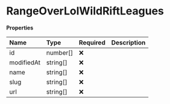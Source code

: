 # RangeOverLolWildRiftLeagues

**Properties**

| Name       | Type     | Required | Description |
| :--------- | :------- | :------- | :---------- |
| id         | number[] | ❌       |             |
| modifiedAt | string[] | ❌       |             |
| name       | string[] | ❌       |             |
| slug       | string[] | ❌       |             |
| url        | string[] | ❌       |             |
